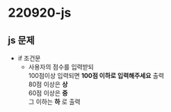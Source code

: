 # 220920-js

## js 문제
* if 조건문
  * 사용자의 점수를 입력받되<br>100점이상 입력되면 __100점 이하로 입력해주세요__ 출력<br>80점 이상은 __상__<br>60점 이상은 __중__<br>그 이하는 __하__ 로 출력

<html> 
    <script>

        let score = prompt ('점수를 입력하세요.');

        if (score > 100 ) 
            {
            alert ('100점 이하로 입력해주세요');
        } else if (score >= 80) {
            alert (`${score}점은 '상'입니다`);
        } else if ( score >= 60 ) {
            alert (`${score}점은 '중'입니다`);
        } 
        
        else {
            alert (`${score}점은 '하'입니다`);
        }

    </script>
</html>


### 220920 문제해결
